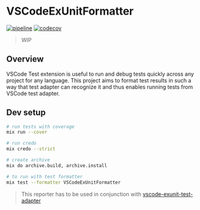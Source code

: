 # VSCodeExUnitFormatter

[![pipeline](https://github.com/HandOfGod94/vscode_exunit_formatter/workflows/pipeline/badge.svg)](https://github.com/HandOfGod94/vscode_exunit_formatter/actions?query=workflow%3Apipeline)
[![codecov](https://codecov.io/gh/HandOfGod94/vscode_exunit_formatter/branch/master/graph/badge.svg?token=IWHKKFA29Q)](https://codecov.io/gh/HandOfGod94/vscode_exunit_formatter)

> WIP

## Overview

VSCode Test extension is useful to run and debug tests quickly across any project for any language.
This project aims to format test results in such a way that test adapter can recognize it and thus enables
running tests from VSCode test adapter.

## Dev setup

```sh
# run tests with coverage
mix run --cover

# run credo
mix credo --strict

# create archive
mix do archive.build, archive.install

# to run with test formatter
mix test --formatter VSCodeExUnitFormatter
```

> This reporter has to be used in conjunction with
> [vscode-exunit-test-adapter](https://github.com/HandOfGod94/vscode-exunit-test-adapter)